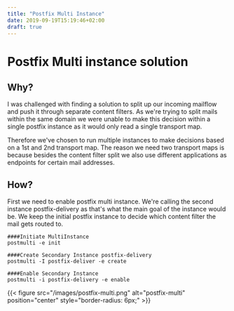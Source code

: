 ```yaml
---
title: "Postfix Multi Instance"
date: 2019-09-19T15:19:46+02:00
draft: true
---
```


# Postfix Multi instance solution

## Why?

I was challenged with finding a solution to split up our incoming mailflow and push it through separate content filters. As we're trying to split mails within the same domain we were unable to make this decision within a single postfix instance as it would only read a single transport map.

Therefore we've chosen to run multiple instances to make decisions based on a 1st and 2nd transport map. The reason we need two transport maps is because besides the content filter split we also use different applications as endpoints for certain mail addresses.

## How?

First we need to enable postfix multi instance. We're calling the second instance postfix-delivery as that's what the main goal of the instance would be. We keep the initial postfix instance to decide which content filter the mail gets routed to.

```
####Initiate MultiInstance
postmulti -e init

####Create Secondary Instance postfix-delivery
postmulti -I postfix-deliver -e create

####Enable Secondary Instance
postmulti -i postfix-delivery -e enable
```

{{< figure src="/images/postfix-multi.png" alt="postfix-multi" position="center" style="border-radius: 6px;" >}}
